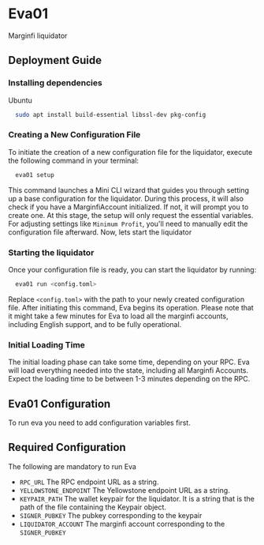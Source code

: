 
# Eva01

Marginfi liquidator

## Deployment Guide
### Installing dependencies

Ubuntu 
```bash
  sudo apt install build-essential libssl-dev pkg-config
```

### Creating a New Configuration File

To initiate the creation of a new configuration file for the liquidator, execute the following command in your terminal:

```bash
  eva01 setup
```

This command launches a Mini CLI wizard that guides you through setting up a base configuration for the liquidator. During this process, it will also check if you have a MarginfiAccount initialized. If not, it will prompt you to create one. At this stage, the setup will only request the essential variables. For adjusting settings like `Minimum Profit`, you'll need to manually edit the configuration file afterward.
Now, lets start the liquidator

### Starting the liquidator

Once your configuration file is ready, you can start the liquidator by running:

```bash
  eva01 run <config.toml>
```

Replace `<config.toml>` with the path to your newly created configuration file. After initiating this command, Eva begins its operation. Please note that it might take a few minutes for Eva to load all the marginfi accounts, including English support, and to be fully operational.

### Initial Loading Time

The initial loading phase can take some time, depending on your RPC. Eva will load everything needed into the state, including all Marginfi Accounts. Expect the loading time to be between 1-3 minutes depending on the RPC.
## Eva01 Configuration

To run eva you need to add configuration variables first.

## Required Configuration

The following are mandatory to run Eva

- `RPC_URL` The RPC endpoint URL as a string.
- `YELLOWSTONE_ENDPOINT` The Yellowstone endpoint URL as a string.
- `KEYPAIR_PATH` The wallet keypair for the liquidator. It is a string that is the path of the file containing the Keypair object.
- `SIGNER_PUBKEY` The pubkey corresponding to the keypair
- `LIQUIDATOR_ACCOUNT` The marginfi account corresponding to the `SIGNER_PUBKEY`



